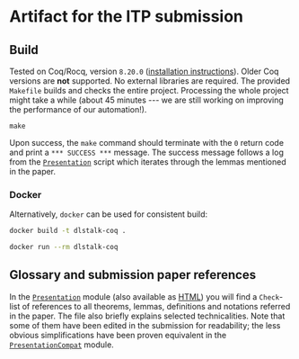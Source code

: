 # Artifact for the ITP submission

## Build

Tested on Coq/Rocq, version `8.20.0` ([installation
instructions](https://rocq-prover.org/releases/8.20.0)). Older Coq versions are
**not** supported. No external libraries are required. The provided `Makefile`
builds and checks the entire project. Processing the whole project might take a
while (about 45 minutes --- we are still working on improving the performance of
our automation!).

```
make
```

Upon success, the `make` command should terminate with the `0` return code and print a
`*** SUCCESS ***` message. The success message follows a log from the
[`Presentation`](theories/Presentation.v) script which iterates through the
lemmas mentioned in the paper.

### Docker

Alternatively, `docker` can be used for consistent build:

```bash
docker build -t dlstalk-coq .

docker run --rm dlstalk-coq
```

## Glossary and submission paper references

In the [`Presentation`](theories/Presentation.v) module (also available as
[HTML](html/DlStalk.Presentation.html)) you will find a `Check`-list of
references to all theorems, lemmas, definitions and notations referred in the
paper. The file also briefly explains selected technicalities. Note that some of
them have been edited in the submission for readability; the less obvious
simplifications have been proven equivalent in the
[`PresentationCompat`](theories/PresentationCompat.v) module.


